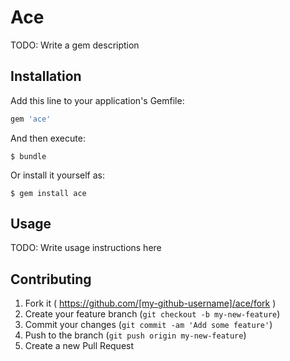 # Ace

TODO: Write a gem description

## Installation

Add this line to your application's Gemfile:

```ruby
gem 'ace'
```

And then execute:

    $ bundle

Or install it yourself as:

    $ gem install ace

## Usage

TODO: Write usage instructions here

## Contributing

1. Fork it ( https://github.com/[my-github-username]/ace/fork )
2. Create your feature branch (`git checkout -b my-new-feature`)
3. Commit your changes (`git commit -am 'Add some feature'`)
4. Push to the branch (`git push origin my-new-feature`)
5. Create a new Pull Request
